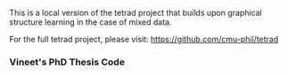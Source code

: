 This is a local version of the tetrad project that builds upon graphical structure learning in the case of mixed data.

For the full tetrad project, please visit: https://github.com/cmu-phil/tetrad

### Vineet's PhD Thesis Code


